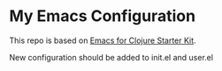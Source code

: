 # My Emacs Configuration

This repo is based on [Emacs for Clojure Starter Kit](https://github.com/flyingmachine/emacs-for-clojure).

New configuration should be added to init.el and user.el